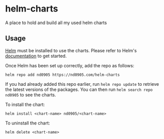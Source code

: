 # helm-charts
A place to hold and build all my used helm charts


## Usage

[Helm](https://helm.sh) must be installed to use the charts.  Please refer to
Helm's [documentation](https://helm.sh/docs) to get started.

Once Helm has been set up correctly, add the repo as follows:
```
helm repo add nd0905 https://nd0905.com/helm-charts
```
If you had already added this repo earlier, run `helm repo update` to retrieve
the latest versions of the packages.  You can then run `helm search repo
nd0905` to see the charts.

To install the <chart-name> chart:
```
helm install <chart-name> nd0905/<chart-name>
```
To uninstall the chart:
```
helm delete <chart-name>
```
